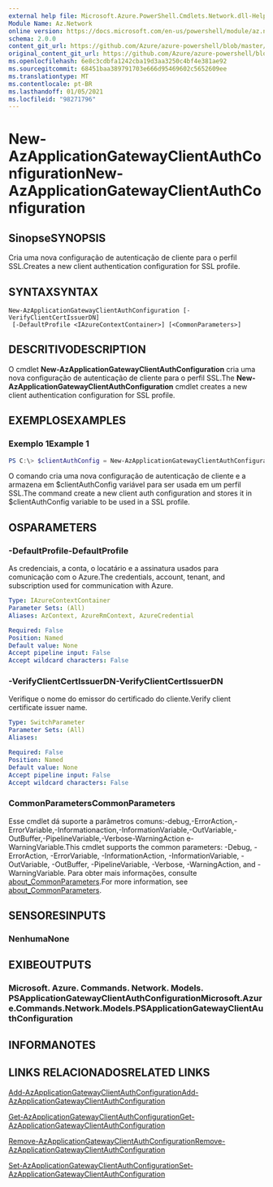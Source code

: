 ```yaml
---
external help file: Microsoft.Azure.PowerShell.Cmdlets.Network.dll-Help.xml
Module Name: Az.Network
online version: https://docs.microsoft.com/en-us/powershell/module/az.network/new-azapplicationgatewayclientauthconfiguration
schema: 2.0.0
content_git_url: https://github.com/Azure/azure-powershell/blob/master/src/Network/Network/help/New-AzApplicationGatewayClientAuthConfiguration.md
original_content_git_url: https://github.com/Azure/azure-powershell/blob/master/src/Network/Network/help/New-AzApplicationGatewayClientAuthConfiguration.md
ms.openlocfilehash: 6e8c3cdbfa1242cba19d3aa3250c4bf4e381ae92
ms.sourcegitcommit: 68451baa389791703e666d95469602c5652609ee
ms.translationtype: MT
ms.contentlocale: pt-BR
ms.lasthandoff: 01/05/2021
ms.locfileid: "98271796"
---
```

# <span data-ttu-id="f3efe-101">New-AzApplicationGatewayClientAuthConfiguration</span><span class="sxs-lookup"><span data-stu-id="f3efe-101">New-AzApplicationGatewayClientAuthConfiguration</span></span>

## <span data-ttu-id="f3efe-102">Sinopse</span><span class="sxs-lookup"><span data-stu-id="f3efe-102">SYNOPSIS</span></span>
<span data-ttu-id="f3efe-103">Cria uma nova configuração de autenticação de cliente para o perfil SSL.</span><span class="sxs-lookup"><span data-stu-id="f3efe-103">Creates a new client authentication configuration for SSL profile.</span></span>

## <span data-ttu-id="f3efe-104">SYNTAX</span><span class="sxs-lookup"><span data-stu-id="f3efe-104">SYNTAX</span></span>

```
New-AzApplicationGatewayClientAuthConfiguration [-VerifyClientCertIssuerDN]
 [-DefaultProfile <IAzureContextContainer>] [<CommonParameters>]
```

## <span data-ttu-id="f3efe-105">DESCRITIVO</span><span class="sxs-lookup"><span data-stu-id="f3efe-105">DESCRIPTION</span></span>
<span data-ttu-id="f3efe-106">O cmdlet **New-AzApplicationGatewayClientAuthConfiguration** cria uma nova configuração de autenticação de cliente para o perfil SSL.</span><span class="sxs-lookup"><span data-stu-id="f3efe-106">The **New-AzApplicationGatewayClientAuthConfiguration** cmdlet creates a new client authentication configuration for SSL profile.</span></span>

## <span data-ttu-id="f3efe-107">EXEMPLOS</span><span class="sxs-lookup"><span data-stu-id="f3efe-107">EXAMPLES</span></span>

### <span data-ttu-id="f3efe-108">Exemplo 1</span><span class="sxs-lookup"><span data-stu-id="f3efe-108">Example 1</span></span>
```powershell
PS C:\> $clientAuthConfig = New-AzApplicationGatewayClientAuthConfiguration -VerifyClientCertIssuerDN
```

<span data-ttu-id="f3efe-109">O comando cria uma nova configuração de autenticação de cliente e a armazena em $clientAuthConfig variável para ser usada em um perfil SSL.</span><span class="sxs-lookup"><span data-stu-id="f3efe-109">The command create a new client auth configuration and stores it in $clientAuthConfig variable to be used in a SSL profile.</span></span> 

## <span data-ttu-id="f3efe-110">OS</span><span class="sxs-lookup"><span data-stu-id="f3efe-110">PARAMETERS</span></span>

### <span data-ttu-id="f3efe-111">-DefaultProfile</span><span class="sxs-lookup"><span data-stu-id="f3efe-111">-DefaultProfile</span></span>
<span data-ttu-id="f3efe-112">As credenciais, a conta, o locatário e a assinatura usados para comunicação com o Azure.</span><span class="sxs-lookup"><span data-stu-id="f3efe-112">The credentials, account, tenant, and subscription used for communication with Azure.</span></span>

```yaml
Type: IAzureContextContainer
Parameter Sets: (All)
Aliases: AzContext, AzureRmContext, AzureCredential

Required: False
Position: Named
Default value: None
Accept pipeline input: False
Accept wildcard characters: False
```

### <span data-ttu-id="f3efe-113">-VerifyClientCertIssuerDN</span><span class="sxs-lookup"><span data-stu-id="f3efe-113">-VerifyClientCertIssuerDN</span></span>
<span data-ttu-id="f3efe-114">Verifique o nome do emissor do certificado do cliente.</span><span class="sxs-lookup"><span data-stu-id="f3efe-114">Verify client certificate issuer name.</span></span>

```yaml
Type: SwitchParameter
Parameter Sets: (All)
Aliases:

Required: False
Position: Named
Default value: None
Accept pipeline input: False
Accept wildcard characters: False
```

### <span data-ttu-id="f3efe-115">CommonParameters</span><span class="sxs-lookup"><span data-stu-id="f3efe-115">CommonParameters</span></span>
<span data-ttu-id="f3efe-116">Esse cmdlet dá suporte a parâmetros comuns:-debug,-ErrorAction,-ErrorVariable,-Informationaction,-InformationVariable,-OutVariable,-OutBuffer,-PipelineVariable,-Verbose-WarningAction e-WarningVariable.</span><span class="sxs-lookup"><span data-stu-id="f3efe-116">This cmdlet supports the common parameters: -Debug, -ErrorAction, -ErrorVariable, -InformationAction, -InformationVariable, -OutVariable, -OutBuffer, -PipelineVariable, -Verbose, -WarningAction, and -WarningVariable.</span></span> <span data-ttu-id="f3efe-117">Para obter mais informações, consulte [about_CommonParameters](http://go.microsoft.com/fwlink/?LinkID=113216).</span><span class="sxs-lookup"><span data-stu-id="f3efe-117">For more information, see [about_CommonParameters](http://go.microsoft.com/fwlink/?LinkID=113216).</span></span>

## <span data-ttu-id="f3efe-118">SENSORES</span><span class="sxs-lookup"><span data-stu-id="f3efe-118">INPUTS</span></span>

### <span data-ttu-id="f3efe-119">Nenhuma</span><span class="sxs-lookup"><span data-stu-id="f3efe-119">None</span></span>

## <span data-ttu-id="f3efe-120">EXIBE</span><span class="sxs-lookup"><span data-stu-id="f3efe-120">OUTPUTS</span></span>

### <span data-ttu-id="f3efe-121">Microsoft. Azure. Commands. Network. Models. PSApplicationGatewayClientAuthConfiguration</span><span class="sxs-lookup"><span data-stu-id="f3efe-121">Microsoft.Azure.Commands.Network.Models.PSApplicationGatewayClientAuthConfiguration</span></span>

## <span data-ttu-id="f3efe-122">INFORMA</span><span class="sxs-lookup"><span data-stu-id="f3efe-122">NOTES</span></span>

## <span data-ttu-id="f3efe-123">LINKS RELACIONADOS</span><span class="sxs-lookup"><span data-stu-id="f3efe-123">RELATED LINKS</span></span>

[<span data-ttu-id="f3efe-124">Add-AzApplicationGatewayClientAuthConfiguration</span><span class="sxs-lookup"><span data-stu-id="f3efe-124">Add-AzApplicationGatewayClientAuthConfiguration</span></span>](./Add-AzApplicationGatewayClientAuthConfiguration.md)

[<span data-ttu-id="f3efe-125">Get-AzApplicationGatewayClientAuthConfiguration</span><span class="sxs-lookup"><span data-stu-id="f3efe-125">Get-AzApplicationGatewayClientAuthConfiguration</span></span>](./Get-AzApplicationGatewayClientAuthConfiguration.md)

[<span data-ttu-id="f3efe-126">Remove-AzApplicationGatewayClientAuthConfiguration</span><span class="sxs-lookup"><span data-stu-id="f3efe-126">Remove-AzApplicationGatewayClientAuthConfiguration</span></span>](./Remove-AzApplicationGatewayClientAuthConfiguration.md)

[<span data-ttu-id="f3efe-127">Set-AzApplicationGatewayClientAuthConfiguration</span><span class="sxs-lookup"><span data-stu-id="f3efe-127">Set-AzApplicationGatewayClientAuthConfiguration</span></span>](./Set-AzApplicationGatewayClientAuthConfiguration.md)